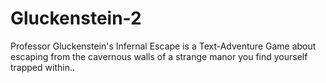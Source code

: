# Gluckenstein-2
Professor Gluckenstein's Infernal Escape is a Text-Adventure Game about escaping from the cavernous walls of a strange manor you find yourself trapped within..
